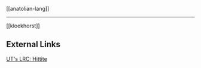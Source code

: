 [[anatolian-lang]]

---

[[kloekhorst]]

## External Links
[UT's LRC: Hittite](https://lrc.la.utexas.edu/eieol/hitol)